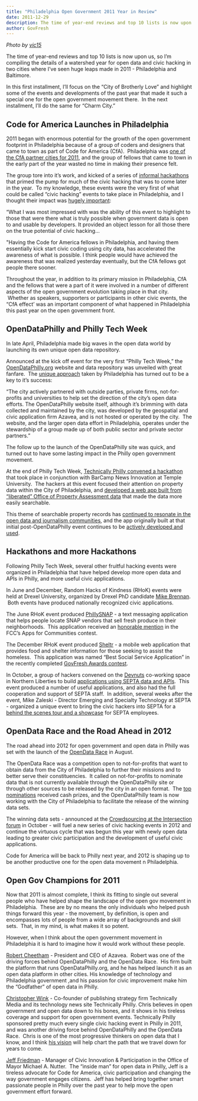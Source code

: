 ```yaml
---
title: "Philadelphia Open Government 2011 Year in Review"
date: 2011-12-29
description: The time of year-end reviews and top 10 lists is now upon us, so I’m compiling the details of a watershed year for open data and civic hacking in two cities where I’ve seen huge leaps made in 2011 - Philadelphia and Baltimore.
author: GovFresh
---
```




<em>Photo by <a href="http://www.flickr.com/photos/vic15/15082596/sizes/z/in/photostream/">vic15</a></em>

The time of year-end reviews and top 10 lists is now upon us, so I’m compiling the details of a watershed year for open data and civic hacking in two cities where I’ve seen huge leaps made in 2011 - Philadelphia and Baltimore.

In this first installment, I’ll focus on the “City of Brotherly Love” and highlight some of the events and developments of the past year that made it such a special one for the open government movement there.  In the next installment, I’ll do the same for “Charm City.”

<h2>Code for America Launches in Philadelphia</h2>

2011 began with enormous potential for the growth of the open government footprint in Philadelphia because of a group of coders and designers that came to town as part of Code for America (CfA).  Philadelphia was <a href="http://codeforamerica.org/philadelphia/">one of the CfA partner cities for 2011</a>, and the group of fellows that came to town in the early part of the year wasted no time in making their presence felt.

The group tore into it’s work, and kicked of a series of <a href="http://datacampphl.eventbrite.com/">informal hackathons</a> that primed the pump for much of the civic hacking that was to come later in the year.  To my knowledge, these events were the very first of what could be called “civic hacking” events to take place in Philadelphia, and I thought their impact was <a href="http://codeforamerica.org/2011/02/28/the-cfa-effect/">hugely important</a>:

“What I was most impressed with was the ability of this event to highlight to those that were there what is truly possible when government data is open to and usable by developers. It provided an object lesson for all those there on the true potential of civic hacking…

"Having the Code for America fellows in Philadelphia, and having them essentially kick start civic coding using city data, has accelerated the awareness of what is possible. I think people would have achieved the awareness that was realized yesterday eventually, but the CfA fellows got people there sooner.

Throughout the year, in addition to its primary mission in Philadelphia, CfA and the fellows that were a part of it were involved in a number of different aspects of the open government evolution taking place in that city.  Whether as speakers, supporters or participants in other civic events, the “CfA effect’ was an important component of what happened in Philadelphia this past year on the open government front.

<h2>OpenDataPhilly and Philly Tech Week</h2>

In late April, Philadelphia made big waves in the open data world by launching its own unique open data repository.

Announced at the kick off event for the very first “Philly Tech Week,” the <a href="http://opendataphilly.org/">OpenDataPhilly.org</a> website and data repository was unveiled with great fanfare.  The <a href="../2011/09/opendatarace-begins-in-philadelphia/">unique approach</a> taken by Philadelphia has turned out to be a key to it’s success:
<p dir="ltr">“The city actively partnered with outside parties, private firms, not-for-profits and universities to help set the direction of the city’s open data efforts. The OpenDataPhilly website itself, although it’s brimming with data collected and maintained by the city, was developed by the geospatial and civic application firm Azavea, and is not hosted or operated by the city.  The website, and the larger open data effort in Philadelphia, operates under the stewardship of a group made up of both public sector and private sector partners.”</p>

The follow up to the launch of the OpenDataPhilly site was quick, and turned out to have some lasting impact in the Philly open government movement.

At the end of Philly Tech Week, <a href="http://bcniphilly.com/2011/03/21/bcni-2011-open-gov-hackathon-presented-by-tropo-details-judges-criteria-data-and-more/">Technically Philly convened a hackathon</a> that took place in conjunction with BarCamp News Innovation at Temple University.  The hackers at this event focused their attention on property data within the City of Philadelphia, and <a href="http://technicallyphilly.com/2011/05/05/opa-data-liberator-the-hackathon-project-that-fills-in-where-city-property-records-leave-off-video">developed a web app built from “liberated” Office of Property Assessment data</a> that made the data more easily searchable.

This theme of searchable property records has <a href="http://www.philly.com/philly/blogs/our-money/City-should-be-more-open-about-property-tax-values-data.html">continued to resonate in the open data and journalism communities</a>, and the app originally built at that initial post-OpenDataPhilly event continues to be <a href="http://phillyaddress.com/">actively developed and used</a>.

<h2>Hackathons and more Hackathons</h2>

Following Philly Tech Week, several other fruitful hacking events were organized in Philadelphia that have helped develop more open data and APIs in Philly, and more useful civic applications.

In June and December, Random Hacks of Kindness (RHoK) events were held at Drexel University, organized by Drexel PhD candidate <a href="https://plus.google.com/112119380773232822514/posts">Mike Brennan</a>.  Both events have produced nationally recognized civic applications.

The June RHoK event produced <a href="http://phillysnap.com/">PhillySNAP</a> - a text messaging application that helps people locate SNAP vendors that sell fresh produce in their neighborhoods.  This application received an <a href="http://appsforcommunities.challenge.gov/submissions/3786-phillysnap">honorable mention</a> in the FCC’s Apps for Communities contest.

The December RHoK event produced <a href="http://philly.sheltr.org/">Sheltr</a> - a mobile web application that provides food and shelter information for those seeking to assist the homeless.  This application was named “Best Social Service Application” in the recently completed <a href="../2011/12/2011-govfresh-awards-winners/">GovFresh Awards contest</a>.

In October, a group of hackers convened on the <a href="http://devnuts.com/">Devnuts</a> co-working space in Northern Liberties to build <a href="http://appsforsepta.org/">applications using SEPTA data and APIs</a>.  This event produced a number of useful applications, and also had the full cooperation and support of SEPTA staff.  In addition, several weeks after the event, Mike Zaleski - Director Emerging and Specialty Technology at SEPTA - organized a unique event to bring the civic hackers into SEPTA for a <a href="http://technicallyphilly.com/2011/11/21/septa-developer-showcase-puts-realtime-schedule-apps-on-display-for-transit-agency-officials">behind the scenes tour and a showcase</a> for SEPTA employees.

<h2>OpenData Race and the Road Ahead in 2012</h2>

The road ahead into 2012 for open government and open data in Philly was set with the launch of the <a href="http://opendataphilly.org/contest/">OpenData Race</a> in August.

The OpenData Race was a competition open to not-for-profits that want to obtain data from the City of Philadelphia to further their missions and to better serve their constituencies.  It called on not-for-profits to nominate data that is not currently available through the OpenDataPhilly site or through other sources to be released by the city in an open format.  The <a href="http://opendataphilly.org/contest/winners/">top nominations</a> received cash prizes, and the OpenDataPhilly team is now working with the City of Philadelphia to facilitate the release of the winning data sets.

The winning data sets - announced at the <a href="http://www.openaccessphilly.com/conference.php">Crowdsourcing at the Intersection forum</a> in October - will fuel a new series of civic hacking events in 2012 and continue the virtuous cycle that was begun this year with newly open data leading to greater civic participation and the development of useful civic applications.

Code for America will be back to Philly next year, and 2012 is shaping up to be another productive one for the open data movement n Philadelphia.

<h2>Open Gov Champions for 2011</h2>

Now that 2011 is almost complete, I think its fitting to single out several people who have helped shape the landscape of the open gov movement in Philadelphia.  These are by no means the only individuals who helped push things forward this year - the movement, by definition, is open and encompasses lots of people from a wide array of backgrounds and skill sets.  That, in my mind, is what makes it so potent.

However, when I think about the open government movement in Philadelphia it is hard to imagine how it would work without these people.

<a href="http://www.azavea.com/about-us/staff-profiles/robert-cheetham/">Robert Cheetham</a> - President and CEO of Azavea.  Robert was one of the driving forces behind OpenDataPhilly and the OpenData Race.  His firm built the platform that runs OpenDataPhilly.org, and he has helped launch it as an open data platform in other cities. His knowledge of technology and Philadelphia government ,and his passion for civic improvement make him the “Godfather” of open data in Philly.

<a href="http://christopherwink.com/about/">Christopher Wink</a> - Co-founder of publishing strategy firm Technically Media and its technology news site Technically Philly. Chris believes in open government and open data down to his bones, and it shows in his tireless coverage and support for open government events. Technically Philly sponsored pretty much every single civic hacking event in Philly in 2011, and was another driving force behind OpenDataPhilly and the OpenData Race.  Chris is one of the most progressive thinkers on open data that I know, and I think <a href="http://christopherwink.com/2011/12/19/social-entrepreneurship-how-philadelphia-could-have-a-regional-distinction-for-startups/">his vision</a> will help chart the path that we travel down for years to come.

<a href="https://plus.google.com/104194842852804981481/posts">Jeff Friedman</a> - Manager of Civic Innovation &amp; Participation in the Office of Mayor Michael A. Nutter.  The “inside man” for open data in Philly, Jeff is a tireless advocate for Code for America, civic participation and changing the way government engages citizens.  Jeff has helped bring together smart passionate people in Philly over the past year to help move the open government effort forward.
